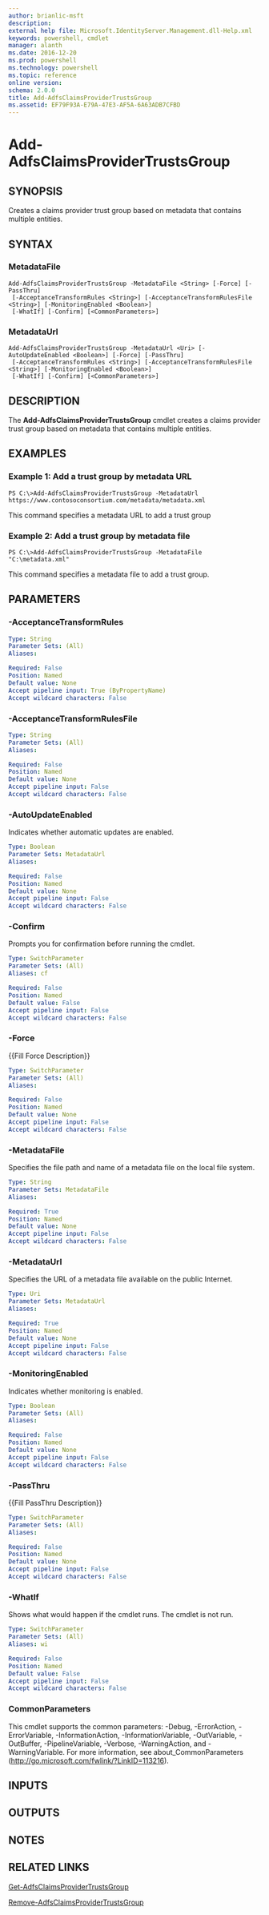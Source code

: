 ```yaml
---
author: brianlic-msft
description: 
external help file: Microsoft.IdentityServer.Management.dll-Help.xml
keywords: powershell, cmdlet
manager: alanth
ms.date: 2016-12-20
ms.prod: powershell
ms.technology: powershell
ms.topic: reference
online version: 
schema: 2.0.0
title: Add-AdfsClaimsProviderTrustsGroup
ms.assetid: EF79F93A-E79A-47E3-AF5A-6A63ADB7CFBD
---
```


# Add-AdfsClaimsProviderTrustsGroup

## SYNOPSIS
Creates a claims provider trust group based on metadata that contains multiple entities.

## SYNTAX

### MetadataFile
```
Add-AdfsClaimsProviderTrustsGroup -MetadataFile <String> [-Force] [-PassThru]
 [-AcceptanceTransformRules <String>] [-AcceptanceTransformRulesFile <String>] [-MonitoringEnabled <Boolean>]
 [-WhatIf] [-Confirm] [<CommonParameters>]
```

### MetadataUrl
```
Add-AdfsClaimsProviderTrustsGroup -MetadataUrl <Uri> [-AutoUpdateEnabled <Boolean>] [-Force] [-PassThru]
 [-AcceptanceTransformRules <String>] [-AcceptanceTransformRulesFile <String>] [-MonitoringEnabled <Boolean>]
 [-WhatIf] [-Confirm] [<CommonParameters>]
```

## DESCRIPTION
The **Add-AdfsClaimsProviderTrustsGroup** cmdlet creates a claims provider trust group based on metadata that contains multiple entities.

## EXAMPLES

### Example 1: Add a trust group by metadata URL
```
PS C:\>Add-AdfsClaimsProviderTrustsGroup -MetadataUrl https://www.contosoconsortium.com/metadata/metadata.xml
```

This command specifies a metadata URL to add a trust group

### Example 2: Add a trust group by metadata file
```
PS C:\>Add-AdfsClaimsProviderTrustsGroup -MetadataFile "C:\metadata.xml"
```

This command specifies a metadata file to add a trust group.

## PARAMETERS

### -AcceptanceTransformRules


```yaml
Type: String
Parameter Sets: (All)
Aliases: 

Required: False
Position: Named
Default value: None
Accept pipeline input: True (ByPropertyName)
Accept wildcard characters: False
```

### -AcceptanceTransformRulesFile


```yaml
Type: String
Parameter Sets: (All)
Aliases: 

Required: False
Position: Named
Default value: None
Accept pipeline input: False
Accept wildcard characters: False
```

### -AutoUpdateEnabled
Indicates whether automatic updates are enabled.

```yaml
Type: Boolean
Parameter Sets: MetadataUrl
Aliases: 

Required: False
Position: Named
Default value: None
Accept pipeline input: False
Accept wildcard characters: False
```

### -Confirm
Prompts you for confirmation before running the cmdlet.

```yaml
Type: SwitchParameter
Parameter Sets: (All)
Aliases: cf

Required: False
Position: Named
Default value: False
Accept pipeline input: False
Accept wildcard characters: False
```

### -Force
{{Fill Force Description}}

```yaml
Type: SwitchParameter
Parameter Sets: (All)
Aliases: 

Required: False
Position: Named
Default value: None
Accept pipeline input: False
Accept wildcard characters: False
```

### -MetadataFile
Specifies the file path and name of a metadata file on the local file system.

```yaml
Type: String
Parameter Sets: MetadataFile
Aliases: 

Required: True
Position: Named
Default value: None
Accept pipeline input: False
Accept wildcard characters: False
```

### -MetadataUrl
Specifies the URL of a metadata file available on the public Internet.

```yaml
Type: Uri
Parameter Sets: MetadataUrl
Aliases: 

Required: True
Position: Named
Default value: None
Accept pipeline input: False
Accept wildcard characters: False
```

### -MonitoringEnabled
Indicates whether monitoring is enabled.

```yaml
Type: Boolean
Parameter Sets: (All)
Aliases: 

Required: False
Position: Named
Default value: None
Accept pipeline input: False
Accept wildcard characters: False
```

### -PassThru
{{Fill PassThru Description}}

```yaml
Type: SwitchParameter
Parameter Sets: (All)
Aliases: 

Required: False
Position: Named
Default value: None
Accept pipeline input: False
Accept wildcard characters: False
```

### -WhatIf
Shows what would happen if the cmdlet runs.
The cmdlet is not run.

```yaml
Type: SwitchParameter
Parameter Sets: (All)
Aliases: wi

Required: False
Position: Named
Default value: False
Accept pipeline input: False
Accept wildcard characters: False
```

### CommonParameters
This cmdlet supports the common parameters: -Debug, -ErrorAction, -ErrorVariable, -InformationAction, -InformationVariable, -OutVariable, -OutBuffer, -PipelineVariable, -Verbose, -WarningAction, and -WarningVariable. For more information, see about_CommonParameters (http://go.microsoft.com/fwlink/?LinkID=113216).

## INPUTS

## OUTPUTS

## NOTES

## RELATED LINKS

[Get-AdfsClaimsProviderTrustsGroup](./Get-AdfsClaimsProviderTrustsGroup.md)

[Remove-AdfsClaimsProviderTrustsGroup](./Remove-AdfsClaimsProviderTrustsGroup.md)

